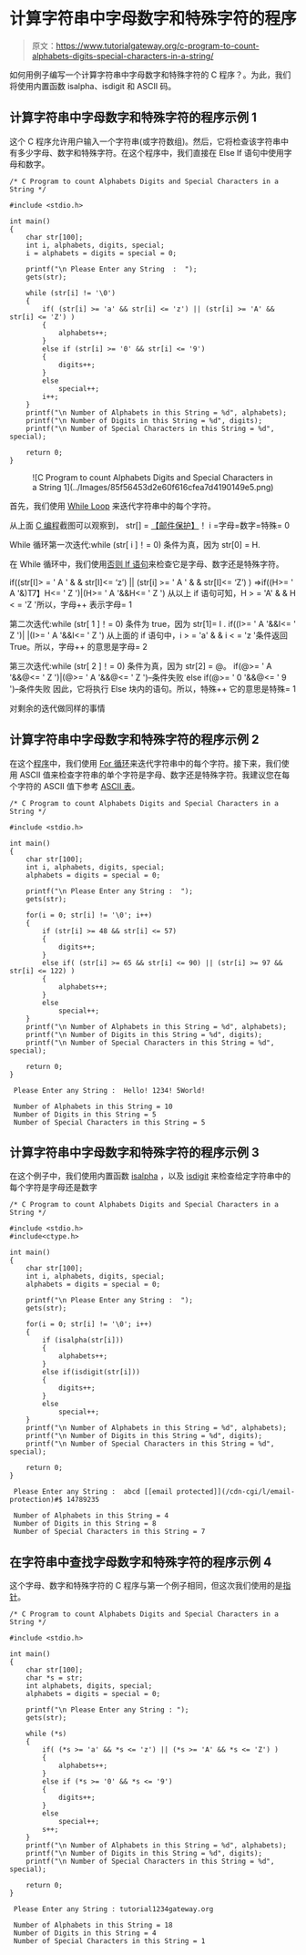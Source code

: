 # 计算字符串中字母数字和特殊字符的程序

> 原文：<https://www.tutorialgateway.org/c-program-to-count-alphabets-digits-special-characters-in-a-string/>

如何用例子编写一个计算字符串中字母数字和特殊字符的 C 程序？。为此，我们将使用内置函数 isalpha、isdigit 和 ASCII 码。

## 计算字符串中字母数字和特殊字符的程序示例 1

这个 C 程序允许用户输入一个字符串(或字符数组)。然后，它将检查该字符串中有多少字母、数字和特殊字符。在这个程序中，我们直接在 Else If 语句中使用字母和数字。

```
/* C Program to count Alphabets Digits and Special Characters in a String */

#include <stdio.h>

int main()
{
  	char str[100];
  	int i, alphabets, digits, special;
  	i = alphabets = digits = special = 0;

  	printf("\n Please Enter any String  :  ");
  	gets(str);

  	while (str[i] != '\0')
  	{
  		if( (str[i] >= 'a' && str[i] <= 'z') || (str[i] >= 'A' && str[i] <= 'Z') )
  		{
  			alphabets++;  	
 		}
  		else if (str[i] >= '0' && str[i] <= '9')
  		{
  			digits++;  	
  		}    
  		else
    		special++;
    	i++;
	}
    printf("\n Number of Alphabets in this String = %d", alphabets);  
	printf("\n Number of Digits in this String = %d", digits);  
	printf("\n Number of Special Characters in this String = %d", special);  	

  	return 0;
}
```

<figure class="wp-block-image">![C Program to count Alphabets Digits and Special Characters in a String 1](../Images/85f56453d2e60f616cfea7d4190149e5.png)</figure>

首先，我们使用 [While Loop](https://www.tutorialgateway.org/while-loop-in-c/) 来迭代字符串中的每个字符。

从上面 [C 编程](https://www.tutorialgateway.org/c-programming/)截图可以观察到，
str[] = [【邮件保护】](/cdn-cgi/l/email-protection)！
i =字母=数字=特殊= 0

While 循环第一次迭代:while (str[ i ]！= 0)
条件为真，因为 str[0] = H.

在 While 循环中，我们使用[否则 If 语句](https://www.tutorialgateway.org/if-else-statement-in-c/)来检查它是字母、数字还是特殊字符。

if((str[I]> = ' A ' & & str[I]<= ‘z’) || (str[i] >= ' A ' & & str[I]<= ‘Z’) )
=>if((H>= ' A '&)T7】H<= ' Z ')|(H>= ' A '&&H<= ' Z ')
从以上 if 语句可知，H > = 'A' & & H < = 'Z '所以，字母++
表示字母= 1

第二次迭代:while (str[ 1 ]！= 0)
条件为 true，因为 str[1]= I .
if((I>= ' A '&&I<= ' Z ')| |(I>= ' A '&&I<= ' Z ')
从上面的 if 语句中，i > = 'a' & & i < = 'z '条件返回 True。所以，字母++
的意思是字母= 2

第三次迭代:while (str[ 2 ]！= 0)
条件为真，因为 str[2] = @。
if(@>= ' A '&&@<= ' Z ')|(@>= ' A '&&@<= ' Z ')–条件失败
else if(@>= ' 0 '&&@<= ' 9 ')–条件失败
因此，它将执行 Else 块内的语句。所以，特殊++
它的意思是特殊= 1

对剩余的迭代做同样的事情

## 计算字符串中字母数字和特殊字符的程序示例 2

在这个[程序](https://www.tutorialgateway.org/c-programming-examples/)中，我们使用 [For 循环](https://www.tutorialgateway.org/for-loop-in-c-programming/)来迭代字符串中的每个字符。接下来，我们使用 ASCII 值来检查字符串的单个字符是字母、数字还是特殊字符。我建议您在每个字符的 ASCII 值下参考 [ASCII 表](https://www.tutorialgateway.org/ascii-table/)。

```
/* C Program to count Alphabets Digits and Special Characters in a String */

#include <stdio.h>

int main()
{
  	char str[100];
  	int i, alphabets, digits, special;
  	alphabets = digits = special = 0;

  	printf("\n Please Enter any String :  ");
  	gets(str);

  	for(i = 0; str[i] != '\0'; i++)
  	{
  		if (str[i] >= 48 && str[i] <= 57)
  		{
  			digits++;  	
 		}
  		else if( (str[i] >= 65 && str[i] <= 90) || (str[i] >= 97 && str[i] <= 122) )
  		{
  			alphabets++; 	
  		}    
  		else
    		special++;
	}
    printf("\n Number of Alphabets in this String = %d", alphabets);  
	printf("\n Number of Digits in this String = %d", digits);  
	printf("\n Number of Special Characters in this String = %d", special);  	

  	return 0;
}
```

```
 Please Enter any String :  Hello! 1234! 5World!

 Number of Alphabets in this String = 10
 Number of Digits in this String = 5
 Number of Special Characters in this String = 5
```

## 计算字符串中字母数字和特殊字符的程序示例 3

在这个例子中，我们使用内置函数 [isalpha](https://www.tutorialgateway.org/isalpha-in-c-programming/) ，以及 [isdigit](https://www.tutorialgateway.org/isdigit-in-c-programming/) 来检查给定字符串中的每个字符是字母还是数字

```
/* C Program to count Alphabets Digits and Special Characters in a String */

#include <stdio.h>
#include<ctype.h>

int main()
{
  	char str[100];
  	int i, alphabets, digits, special;
  	alphabets = digits = special = 0;

  	printf("\n Please Enter any String :  ");
  	gets(str);

  	for(i = 0; str[i] != '\0'; i++)
  	{
  		if (isalpha(str[i]))
  		{
  			alphabets++;  	
 		}
  		else if(isdigit(str[i]))
  		{
  			digits++; 	
  		}    
  		else
    		special++;
	}
    printf("\n Number of Alphabets in this String = %d", alphabets);  
	printf("\n Number of Digits in this String = %d", digits);  
	printf("\n Number of Special Characters in this String = %d", special);  	

  	return 0;
}
```

```
 Please Enter any String :  abcd [[email protected]](/cdn-cgi/l/email-protection)#$ 14789235

 Number of Alphabets in this String = 4
 Number of Digits in this String = 8
 Number of Special Characters in this String = 7
```

## 在字符串中查找字母数字和特殊字符的程序示例 4

这个字母、数字和特殊字符的 C 程序与第一个例子相同，但这次我们使用的是[指针](https://www.tutorialgateway.org/pointers-in-c/)。

```
/* C Program to count Alphabets Digits and Special Characters in a String */

#include <stdio.h>

int main()
{
  	char str[100];
  	char *s = str;
  	int alphabets, digits, special;
  	alphabets = digits = special = 0;

  	printf("\n Please Enter any String : ");
  	gets(str);

  	while (*s)
  	{
  		if( (*s >= 'a' && *s <= 'z') || (*s >= 'A' && *s <= 'Z') )
  		{
  			alphabets++;  	
 		}
  		else if (*s >= '0' && *s <= '9')
  		{
  			digits++;  	
  		}    
  		else
    		special++;
    	s++;
	}
    printf("\n Number of Alphabets in this String = %d", alphabets);  
	printf("\n Number of Digits in this String = %d", digits);  
	printf("\n Number of Special Characters in this String = %d", special);  	

  	return 0;
}
```

```
 Please Enter any String : tutorial1234gateway.org

 Number of Alphabets in this String = 18
 Number of Digits in this String = 4
 Number of Special Characters in this String = 1
```